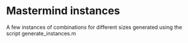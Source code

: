 Mastermind instances
=============

A few instances of combinations for different sizes generated using the script generate_instances.m